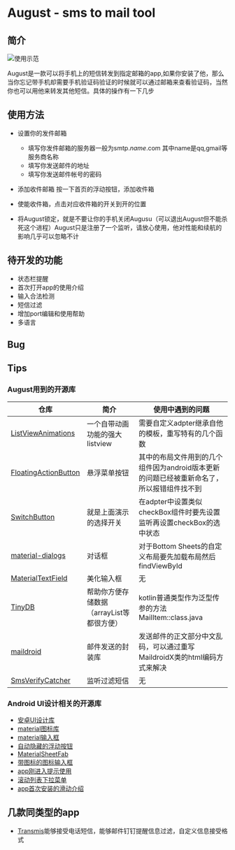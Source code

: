# August - sms to mail tool

## 简介

![使用示范](https://img-blog.csdnimg.cn/20190927153524915.gif)

August是一款可以将手机上的短信转发到指定邮箱的app,如果你安装了他，那么当你忘记带手机却需要手机验证码验证的时候就可以通过邮箱来查看验证码，当然你也可以用他来转发其他短信。具体的操作有一下几步

## 使用方法

- 设置你的发件邮箱
  - 填写你发件邮箱的服务器一般为smtp.*name*.com 其中name是qq,gmail等服务商名称
  - 填写你发送邮件的地址
  - 填写你发送邮件帐号的密码

- 添加收件邮箱 按一下首页的浮动按钮，添加收件箱

- 使能收件箱，点击对应收件箱的开关到开的位置

- 将August锁定，就是不要让你的手机关闭Augusu（可以退出August但不能杀死这个进程）August只是注册了一个监听，请放心使用，他对性能和续航的影响几乎可以忽略不计

## 待开发的功能

- 状态栏提醒
- 首次打开app的使用介绍
- 输入合法检测
- 短信过滤
- 增加port编辑和使用帮助
- 多语言

## Bug

## Tips

### August用到的开源库

仓库|简介|使用中遇到的问题
--|--|--
[ListViewAnimations](https://github.com/nhaarman/ListViewAnimations)|一个自带动画功能的强大listview|需要自定义adpter继承自他的模板，重写特有的几个函数
[FloatingActionButton](https://github.com/makovkastar/FloatingActionButton)|悬浮菜单按钮|其中的布局文件用到的几个组件因为android版本更新的问题已经被重新命名了，所以报错组件找不到
[SwitchButton](https://github.com/kyleduo/SwitchButton)|就是上面演示的选择开关|在adpter中设置类似checkBox组件时要先设置监听再设置checkBox的选中状态
[material-dialogs](https://github.com/afollestad/material-dialogs)|对话框|对于Bottom Sheets的自定义布局要先加载布局然后findViewById
[MaterialTextField](https://github.com/florent37/MaterialTextField)|美化输入框|无
[TinyDB](https://github.com/kcochibili/TinyDB--Android-Shared-Preferences-Turbo)|帮助你方便存储数据（arrayList等都很方便）|kotlin普通类型作为泛型传参的方法MailItem::class.java
[maildroid](https://github.com/nedimf/maildroid)|邮件发送的封装库|发送邮件的正文部分中文乱码，可以通过重写MaildroidX类的html编码方式来解决
[SmsVerifyCatcher](https://github.com/stfalcon-studio/SmsVerifyCatcher)|监听过滤短信|无

### Android UI设计相关的开源库

- [安卓UI设计库](https://gamedun.github.io/-----https://github.com/wasabeef/awesome-android-ui)
- [material图标库](https://github.com/google/material-design-icons)
- [material输入框](https://github.com/rengwuxian/MaterialEditText)
- [自动隐藏的浮动按钮](https://github.com/makovkastar/FloatingActionButton)
- [MaterialSheetFab](https://github.com/gowong/material-sheet-fab)
- [带图标的图标输入框](https://github.com/florent37/MaterialTextField)
- [app刚进入提示使用](https://github.com/sjwall/MaterialTapTargetPrompt)
- [滚动列表下拉菜单](https://github.com/traex/ExpandableLayout)
- [app首次安装的滑动介绍](https://github.com/sacot41/SCViewPager)

## 几款同类型的app

- [Transmis](https://gamedun.github.io/-----https://github.com/dss886/Transmis)能够接受电话短信，能够邮件钉钉提醒信息过滤，自定义信息接受格式
